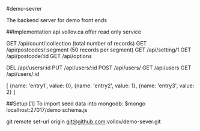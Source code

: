 #demo-sevrer

The backend server for demo front ends 

##Implementation
api.vollov.ca offer read only service

GET		/api/count/:collection		(total number of records)
GET		/api/postcodes/:segment		(50 records per segment)
GET		/api/setting/1
GET		/api/postcode/:id
GET		/api/options

DEL		/api/users/:id
PUT		/api/users/:id
POST	/api/users/
GET		/api/users
GET		/api/users/:id

[
	{name: 'entry1', value: 0},
	{name: 'entry2', value: 1},
	{name: 'entry3', value: 2}
]

##Setup
[1] To import seed data into mongodb:
$mongo localhost:27017/demo schema.js

git remote set-url origin git@github.com:vollov/demo-sever.git
